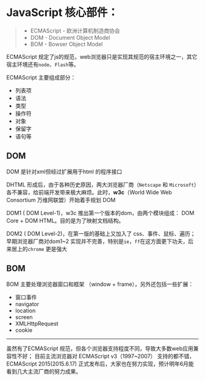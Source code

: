 # JavaScript 核心部件：

> * ECMAScript - 欧洲计算机制造商协会
> * DOM - Document Object Model
> * BOM - Bowser Object Model

ECMAScript 规定了js的规范，web浏览器只是实现其规范的宿主环境之一，其它宿主环境还有`node`、`Flash`等。

ECMAScript 主要组成部分：

 - 列表项
 - 语法
 - 类型
 - 操作符
 - 对象
 - 保留字
 - 语句等


## DOM

DOM 是针对xml但经过扩展用于html 的程序接口

DHTML 形成后，由于各种历史原因，两大浏览器厂商（`Netscape` 和 `Microsoft`）各不兼容，给前端开发带来极大麻烦。此时，**w3c**（World Wide Web Consortium 万维网联盟）开始着手规划 DOM

DOM1 ( DOM Level-1)，w3c 推出第一个版本的dom，由两个模块组成： DOM Core + DOM HTML。目的是为了映射文档结构。

DOM2 ( DOM Level-2)，在第一版的基础上又加入了 css、事件、鼠标、遍历； 早期浏览器厂商对dom1~2 实现并不完善，特别是`ie`，`ff`在这方面更下功夫，后来居上的`chrome` 更是强大


## BOM

BOM 主要处理浏览器窗口和框架 （window + frame），另外还包括一些扩展：

 - 窗口事件
 - navigator
 - location
 - screen
 - XMLHttpRequest
 - cookie
 
-----

虽然有了ECMAScript 规范，但各个浏览器支持程度不同，导致大多数web应用兼容性不好； 目前主流浏览器对 ECMAScript v3（1997~2007） 支持的都不错， ECMAScript 2015(2015.6.17) 正式发布后，大家也在努力实现，预计明年6月能看到几大主流厂商的努力成果。